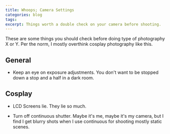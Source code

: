 ```yaml
---
title: Whoops; Camera Settings
categories: blog
tags: 
excerpt: Things worth a double check on your camera before shooting.
---
```


These are some things you should check before doing type of photography X or Y. Per the norm, I mostly overthink cosplay photography like this.

## General

* Keep an eye on exposure adjustments. You don't want to be stopped down a stop and a half in a dark room.

## Cosplay

* LCD Screens lie. They lie so much.

* Turn off continuous shutter. Maybe it's me, maybe it's my camera, but I find I get blurry shots when I use continuous for shooting mostly static scenes. 